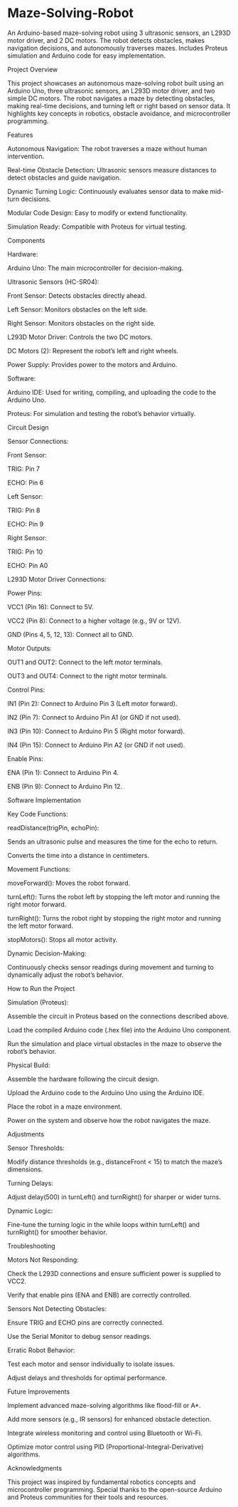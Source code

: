 # Maze-Solving-Robot
 An Arduino-based maze-solving robot using 3 ultrasonic sensors, an L293D motor driver, and 2 DC motors. The robot detects obstacles, makes navigation decisions, and autonomously traverses mazes. Includes Proteus simulation and Arduino code for easy implementation.


Project Overview

This project showcases an autonomous maze-solving robot built using an Arduino Uno, three ultrasonic sensors, an L293D motor driver, and two simple DC motors. The robot navigates a maze by detecting obstacles, making real-time decisions, and turning left or right based on sensor data. It highlights key concepts in robotics, obstacle avoidance, and microcontroller programming.


Features

Autonomous Navigation: The robot traverses a maze without human intervention.

Real-time Obstacle Detection: Ultrasonic sensors measure distances to detect obstacles and guide navigation.

Dynamic Turning Logic: Continuously evaluates sensor data to make mid-turn decisions.

Modular Code Design: Easy to modify or extend functionality.

Simulation Ready: Compatible with Proteus for virtual testing.


Components


Hardware:

Arduino Uno: The main microcontroller for decision-making.

Ultrasonic Sensors (HC-SR04):

Front Sensor: Detects obstacles directly ahead.

Left Sensor: Monitors obstacles on the left side.

Right Sensor: Monitors obstacles on the right side.

L293D Motor Driver: Controls the two DC motors.

DC Motors (2): Represent the robot’s left and right wheels.

Power Supply: Provides power to the motors and Arduino.


Software:

Arduino IDE: Used for writing, compiling, and uploading the code to the Arduino Uno.

Proteus: For simulation and testing the robot’s behavior virtually.

Circuit Design

Sensor Connections:

Front Sensor:

TRIG: Pin 7

ECHO: Pin 6

Left Sensor:

TRIG: Pin 8

ECHO: Pin 9

Right Sensor:

TRIG: Pin 10

ECHO: Pin A0

L293D Motor Driver Connections:

Power Pins:

VCC1 (Pin 16): Connect to 5V.

VCC2 (Pin 8): Connect to a higher voltage (e.g., 9V or 12V).

GND (Pins 4, 5, 12, 13): Connect all to GND.

Motor Outputs:

OUT1 and OUT2: Connect to the left motor terminals.

OUT3 and OUT4: Connect to the right motor terminals.

Control Pins:

IN1 (Pin 2): Connect to Arduino Pin 3 (Left motor forward).

IN2 (Pin 7): Connect to Arduino Pin A1 (or GND if not used).

IN3 (Pin 10): Connect to Arduino Pin 5 (Right motor forward).

IN4 (Pin 15): Connect to Arduino Pin A2 (or GND if not used).

Enable Pins:

ENA (Pin 1): Connect to Arduino Pin 4.

ENB (Pin 9): Connect to Arduino Pin 12.

Software Implementation

Key Code Functions:

readDistance(trigPin, echoPin):

Sends an ultrasonic pulse and measures the time for the echo to return.

Converts the time into a distance in centimeters.

Movement Functions:

moveForward(): Moves the robot forward.

turnLeft(): Turns the robot left by stopping the left motor and running the right motor forward.

turnRight(): Turns the robot right by stopping the right motor and running the left motor forward.

stopMotors(): Stops all motor activity.

Dynamic Decision-Making:

Continuously checks sensor readings during movement and turning to dynamically adjust the robot’s behavior.

How to Run the Project

Simulation (Proteus):

Assemble the circuit in Proteus based on the connections described above.

Load the compiled Arduino code (.hex file) into the Arduino Uno component.

Run the simulation and place virtual obstacles in the maze to observe the robot’s behavior.

Physical Build:

Assemble the hardware following the circuit design.

Upload the Arduino code to the Arduino Uno using the Arduino IDE.

Place the robot in a maze environment.

Power on the system and observe how the robot navigates the maze.

Adjustments

Sensor Thresholds:

Modify distance thresholds (e.g., distanceFront < 15) to match the maze’s dimensions.

Turning Delays:

Adjust delay(500) in turnLeft() and turnRight() for sharper or wider turns.

Dynamic Logic:

Fine-tune the turning logic in the while loops within turnLeft() and turnRight() for smoother behavior.

Troubleshooting

Motors Not Responding:

Check the L293D connections and ensure sufficient power is supplied to VCC2.

Verify that enable pins (ENA and ENB) are correctly controlled.

Sensors Not Detecting Obstacles:

Ensure TRIG and ECHO pins are correctly connected.

Use the Serial Monitor to debug sensor readings.

Erratic Robot Behavior:

Test each motor and sensor individually to isolate issues.

Adjust delays and thresholds for optimal performance.

Future Improvements

Implement advanced maze-solving algorithms like flood-fill or A*.

Add more sensors (e.g., IR sensors) for enhanced obstacle detection.

Integrate wireless monitoring and control using Bluetooth or Wi-Fi.

Optimize motor control using PID (Proportional-Integral-Derivative) algorithms.

Acknowledgments

This project was inspired by fundamental robotics concepts and microcontroller programming. Special thanks to the open-source Arduino and Proteus communities for their tools and resources.

